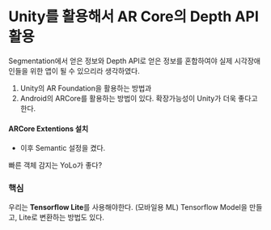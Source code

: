 # Unity를 활용해서 AR Core의 Depth API 활용
Segmentation에서 얻은 정보와 Depth API로 얻은 정보를 혼합하여야 실제 시각장애인들을 위한 앱이 될 수 있으리라 생각하였다.
1. Unity의 AR Foundation을 활용하는 방법과
2. Android의 ARCore를 활용하는 방법이 있다.
확장가능성이 Unity가 더욱 좋다고 한다. 

#### ARCore Extentions 설치
- 이후 Semantic 설정을 켰다.

빠른 객체 감지는 YoLo가 좋다?

### 핵심
우리는 **Tensorflow Lite**를 사용해야한다. (모바일용 ML)
Tensorflow Model을 만들고, Lite로 변환하는 방법도 있다.

